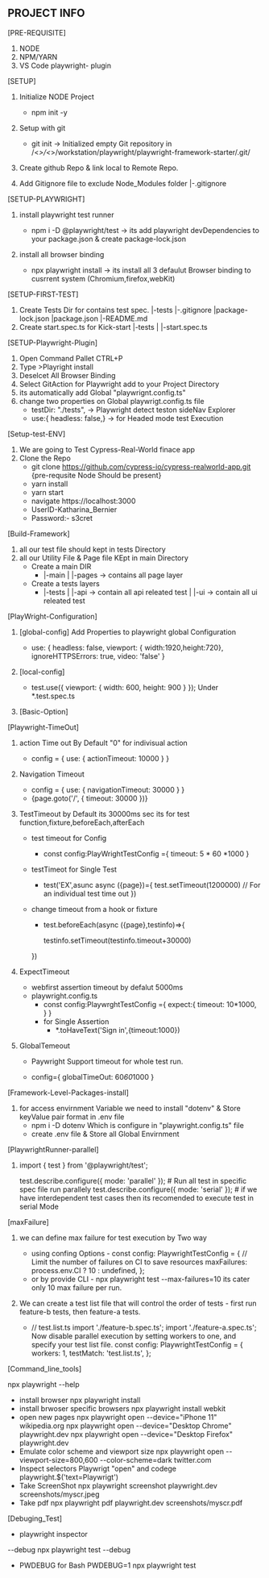 ## PROJECT INFO

[PRE-REQUISITE]

1. NODE
2. NPM/YARN
3. VS Code playwright- plugin

[SETUP]

1. Initialize NODE Project

   - npm init -y

2. Setup with git

   - git init -> Initialized empty Git repository in /<_>/<_>/workstation/playwright/playwright-framework-starter/.git/

3. Create github Repo & link local to Remote Repo.

4. Add Gitignore file to exclude Node_Modules folder
   |-.gitignore

[SETUP-PLAYWRIGHT]

1. install playwright test runner

   - npm i -D @playwright/test -> its add playwright devDependencies to your package.json & create package-lock.json

2. install all browser binding
   - npx playwright install -> its install all 3 defaulut Browser binding to cusrrent system (Chromium,firefox,webKit)

[SETUP-FIRST-TEST]

1. Create Tests Dir for contains test spec.
   |-tests
   |-.gitignore
   |package-lock.json
   |package.json
   |-README.md
2. Create start.spec.ts for Kick-start
   |-tests
   | |-start.spec.ts

[SETUP-Playwright-Plugin]

1. Open Command Pallet CTRL+P
2. Type >Playright install
3. Deselcet All Browser Binding
4. Select GitAction for Playwright add to your Project Directory
5. its automatically add Global "playwrignt.config.ts"
6. change two properties on Global playwrigt.config.ts file
   - testDir: "./tests", -> Playwright detect teston sideNav Explorer
   - use:{ headless: false,} -> for Headed mode test Execution

[Setup-test-ENV]

1. We are going to Test Cypress-Real-World finace app
2. Clone the Repo
   - git clone https://github.com/cypress-io/cypress-realworld-app.git {pre-requsite Node Should be present}
   - yarn install
   - yarn start
   - navigate https://localhost:3000
   - UserID-Katharina_Bernier
   - Password:- s3cret

[Build-Framework]

1. all our test file should kept in tests Directory
2. all our Utility File & Page file KEpt in main Directory
   - Create a main DIR
     - |-main
       | |-pages -> contains all page layer
   - Create a tests layers
     - |-tests
       | |-api -> contain all api releated test
       | |-ui -> contain all ui releated test

[PlayWright-Configuration]

1. [global-config] Add Properties to playwright global Configuration
   - use: {
     headless: false,
     viewport: { width:1920,height:720},
     ignoreHTTPSErrors: true,
     video: 'false'
     }
2. [local-config]

   - test.use({ viewport: { width: 600, height: 900 } }); Under \*.test.spec.ts

3. [Basic-Option]

[Playwright-TimeOut]

1. action Time out By Default "0" for indivisual action
   - config = { use: { actionTimeout: 10000 } }
2. Navigation Timeout

   - config = { use: { navigationTimeout: 30000 } }
   - {page.goto('/', { timeout: 30000 })}

3. TestTimeout by Default its 30000ms sec its for test function,fixture,beforeEach,afterEach

   - test timeout for Config
     - const config:PlayWrightTestConfig ={
       timeout: 5 * 60 *1000
       }
   - testTimeot for Single Test
     - test('EX',asunc async ({page})={
       test.setTimeout(1200000) // For an individual test time out
       })
   - change timeout from a hook or fixture

     - test.beforeEach(async ({page},testinfo)=>{

       testinfo.setTimeout(testinfo.timeout+30000)

     })

4. ExpectTimeout
   - webfirst assertion timeout by defalut 5000ms
   - playwright.config.ts
     - const config:PlaywrghtTestConfig ={
       expect:{
       timeout: 10\*1000,
       }
       }
     - for Single Assertion
       - \*.toHaveText('Sign in',{timeout:1000})
5. GlobalTemeout

   - Paywright Support timeout for whole test run.

   - config={
     globalTimeOut: 60*60*1000
     }

[Framework-Level-Packages-install]

1. for access envirnment Variable we need to install "dotenv" & Store keyValue pair format in .env file
   - npm i -D dotenv Which is configure in "playwright.config.ts" file
   - create .env file & Store all Global Envirnment

[PlaywrightRunner-parallel]

1. import { test } from '@playwright/test';

   test.describe.configure({ mode: 'parallel' }); # Run all test in specific spec file run parallely
   test.describe.configure({ mode: 'serial' }); # if we have interdependent test cases then its recomended to execute test in serial Mode

[maxFailure]

1. we can define max failure for test execution by Two way

   - using confing Options - const config: PlaywrightTestConfig = {
     // Limit the number of failures on CI to save resources
     maxFailures: process.env.CI ? 10 : undefined,
     };
   - or by provide CLI - npx playwright test --max-failures=10 its cater only 10 max failure per run.

2. We can create a test list file that will control the order of tests - first run feature-b tests, then feature-a tests.

   - // test.list.ts
     import './feature-b.spec.ts';
     import './feature-a.spec.ts';
     Now disable parallel execution by setting workers to one, and specify your test list file.
     const config: PlaywrightTestConfig = {
     workers: 1,
     testMatch: 'test.list.ts',
     };

[Command_line_tools]

   npx playwright --help
   - install browser
   npx playwright install
   - install brwoser specific browsers
   npx playwright install webkit
   - open new pages
   npx playwright open --device="iPhone 11" wikipedia.org
   npx playwright open --device="Desktop Chrome" playwright.dev
   npx playwright open --device="Desktop Firefox" playwright.dev
   - Emulate color scheme and viewport size
   npx playwright open --viewport-size=800,600 --color-scheme=dark twitter.com
   - Inspect selectors
    Playwrigt "open" and codege
    playwright.$('text=Playwrigt')
   - Take ScreenShot
   npx playwright screenshot playwright.dev screenshots/myscr.jpeg
   - Take pdf
   npx playwright pdf playwright.dev screenshots/myscr.pdf

   [Debuging_Test]
   - playwright inspector
   
   --debug 
   npx playwright test --debug

   - PWDEBUG for Bash
   PWDEBUG=1 npx playwright test

